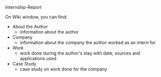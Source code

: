 Internship-Report

On Wiki window, you can find:
- About the Author
  - information about the author
- Company
  - information about the company the author worked as an intern for
- Work
  - work done during the author's stay with date, sources and applications used
- Case Study
  - case study on work done for the company

